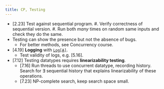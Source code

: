 ```yaml
---
title: CP, Testing
---
```


* [2.23] Test against sequential program.
	#. Verify correctness of sequential version.
	#. Run both *many* times on random same inputs and check they do the same.
* Testing can show the presence but not the absence of bugs.
	* For better methods, see Concurrency course.
* [4.19] **Logging** with
  [`Log[A]`](https://www.cs.ox.ac.uk/teaching/materials20-21/concurrentprogramming/doc/io/threadcso/debug/Log.html).
	* Test validity of logs, e.g. [5.16].
* [7.12] Testing datatypes requires **linearizability testing**.
	* [7.16] Run threads to use concurrent datatype, recording history. Search
	  for $\exists$ sequential history that explains linearizability of these
	  operations.
	* [7.23] NP-complete search, keep search space small.
